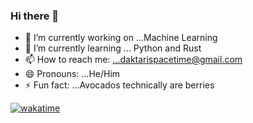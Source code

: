 ### Hi there 👋



- 🔭 I’m currently working on ...Machine Learning  
- 🌱 I’m currently learning ... Python and Rust
- 📫 How to reach me: ...daktarispacetime@gmail.com
- 😄 Pronouns: ...He/Him
- ⚡ Fun fact: ...Avocados technically are berries



[![wakatime](https://wakatime.com/badge/user/8b0c0ff4-a4c9-489a-80b4-19f39ac1be8d.svg)](https://wakatime.com/@8b0c0ff4-a4c9-489a-80b4-19f39ac1be8d)

